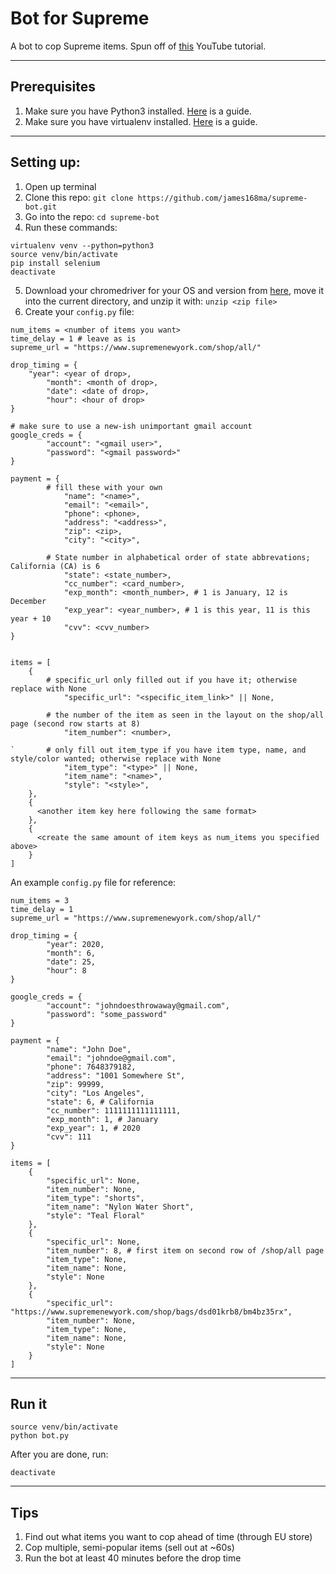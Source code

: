 # Bot for Supreme

A bot to cop Supreme items.
Spun off of [this](https://youtu.be/AGpKm0pdTMM) YouTube tutorial.

---
## Prerequisites
1. Make sure you have Python3 installed. [Here](https://realpython.com/installing-python/) is a guide.
2. Make sure you have virtualenv installed. [Here](https://virtualenv.pypa.io/en/stable/installation.html) is a guide.

---
## Setting up:

1. Open up terminal
2. Clone this repo: `git clone https://github.com/james168ma/supreme-bot.git`
3. Go into the repo: `cd supreme-bot`
4. Run these commands:
```
virtualenv venv --python=python3
source venv/bin/activate
pip install selenium
deactivate
```
5. Download your chromedriver for your OS and version from [here](http://chromedriver.chromium.org/downloads), move it into the current directory, and unzip it with: `unzip <zip file>`
6. Create your `config.py` file:

```
num_items = <number of items you want>
time_delay = 1 # leave as is
supreme_url = "https://www.supremenewyork.com/shop/all/"

drop_timing = {
	"year": <year of drop>,
        "month": <month of drop>,
        "date": <date of drop>,
        "hour": <hour of drop>
}

# make sure to use a new-ish unimportant gmail account
google_creds = {
        "account": "<gmail user>",
        "password": "<gmail password>"
}

payment = {
	    # fill these with your own
            "name": "<name>",
            "email": "<email>",
            "phone": <phone>,
            "address": "<address>",
            "zip": <zip>,
            "city": "<city>",
	
	    # State number in alphabetical order of state abbrevations; California (CA) is 6
            "state": <state_number>,
            "cc_number": <card_number>,
            "exp_month": <month_number>, # 1 is January, 12 is December
            "exp_year": <year_number>, # 1 is this year, 11 is this year + 10
            "cvv": <cvv_number>
}


items = [
	{
	    # specific_url only filled out if you have it; otherwise replace with None
            "specific_url": "<specific_item_link>" || None,

	    # the number of the item as seen in the layout on the shop/all page (second row starts at 8) 
            "item_number": <number>,

`	    # only fill out item_type if you have item type, name, and style/color wanted; otherwise replace with None
            "item_type": "<type>" || None,
            "item_name": "<name>",
            "style": "<style>",
	},
	{
	  <another item key here following the same format>
	},
	{
	  <create the same amount of item keys as num_items you specified above>
	}
]
```
An example `config.py` file for reference:
```
num_items = 3
time_delay = 1
supreme_url = "https://www.supremenewyork.com/shop/all/"

drop_timing = { 
        "year": 2020,
        "month": 6,
        "date": 25,
        "hour": 8
}

google_creds = {
        "account": "johndoesthrowaway@gmail.com",
        "password": "some_password"
}

payment = {
        "name": "John Doe",
        "email": "johndoe@gmail.com",
        "phone": 7648379182,
        "address": "1001 Somewhere St",
        "zip": 99999,
        "city": "Los Angeles",
        "state": 6, # California
        "cc_number": 1111111111111111,
        "exp_month": 1, # January
        "exp_year": 1, # 2020
        "cvv": 111
}

items = [
    {
        "specific_url": None,
        "item_number": None,
        "item_type": "shorts",
        "item_name": "Nylon Water Short",
        "style": "Teal Floral"
    },
    {
        "specific_url": None,
        "item_number": 8, # first item on second row of /shop/all page
        "item_type": None,
        "item_name": None,
        "style": None
    },
    {
        "specific_url": "https://www.supremenewyork.com/shop/bags/dsd01krb8/bm4bz35rx",
        "item_number": None,
        "item_type": None,
        "item_name": None,
        "style": None
    }
]
```

---
## Run it
```
source venv/bin/activate
python bot.py
```
After you are done, run:
```
deactivate
```

---
## Tips

1. Find out what items you want to cop ahead of time (through EU store)
2. Cop multiple, semi-popular items (sell out at ~60s)
3. Run the bot at least 40 minutes before the drop time
